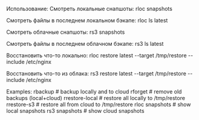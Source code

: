 Использование:
Смотреть локальные снапшоты:
rloc snapshots

Смотреть файлы в последнем локальном бэкапе:
rloc ls latest

Смотреть облачные снапшоты:
rs3 snapshots

Смотреть файлы в последнем облачном бэкапе:
rs3 ls latest

Восстановить что-то локально:
rloc restore latest --target /tmp/restore --include /etc/nginx

Восстановить что-то из облака:
rs3 restore latest --target /tmp/restore --include /etc/nginx



Examples:
  rbackup            # backup locally and to cloud
  rforget            # remove old backups (local+cloud)
  rrestore-local     # restore all locally to /tmp/restore
  rrestore-s3        # restore all from cloud to /tmp/restore
  rloc snapshots     # show local snapshots
  rs3 snapshots      # show cloud snapshots
